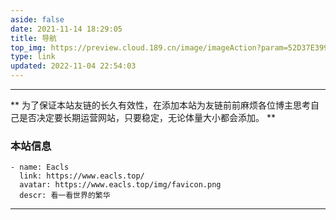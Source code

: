 ```yaml
---
aside: false
date: 2021-11-14 18:29:05
title: 导航
top_img: https://preview.cloud.189.cn/image/imageAction?param=52D37E399C2494C4A756C34F68685DB604102381C5CB9F3E796AB2D72F8F0504361397D45BBBCE0CF67B514DD3C336566F6F0E8A31E4D9C2C10CC59B720D692D65E1C53AF6B4EB3A58272378486B02999E4DBD857FBA06934EA62B5E4156BB4F4124A0317E46AC6C6033B7AAD89BDBF0
type: link
updated: 2022-11-04 22:54:03
---
```

---
** 为了保证本站友链的长久有效性，在添加本站为友链前前麻烦各位博主思考自己是否决定要长期运营网站，只要稳定，无论体量大小都会添加。 **

### 本站信息

```
- name: Eacls
  link: https://www.eacls.top/
  avatar: https://www.eacls.top/img/favicon.png
  descr: 看一看世界的繁华
```
---
